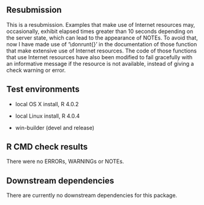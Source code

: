 ## Resubmission

This is a resubmission. Examples that make use of Internet resources may, occasionally, exhibit elapsed times greater than 10 seconds depending on the server state, which can lead to the appearance of NOTEs. To avoid that, now I have made use of ‘\donrunt{<example>}’ in the documentation of those function that make extensive use of Internet resources. The code of those functions that use Internet resources have also been modified to fail gracefully with an informative message if the resource is not available, instead of giving a check warning or error.



## Test environments

* local OS X install, R 4.0.2

* local Linux install, R 4.0.4

* win-builder (devel and release)

## R CMD check results

There were no ERRORs, WARNINGs or NOTEs. 


## Downstream dependencies

There are currently no downstream dependencies for this package.
